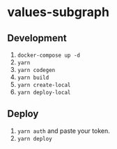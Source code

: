 # values-subgraph

## Development

1. `docker-compose up -d`
2. `yarn`
3. `yarn codegen`
4. `yarn build`
5. `yarn create-local`
6. `yarn deploy-local`

## Deploy

1. `yarn auth` and paste your token.
2. `yarn deploy`
